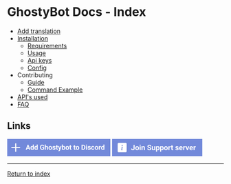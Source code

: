# GhostyBot Docs - Index

- [Add translation](TRANSLATE.md)
- [Installation](INSTALLATION.md)
  - [Requirements](INSTALLATION.md#requirements)
  - [Usage](INSTALLATION.md#usage)
  - [Api keys](INSTALLATION.md#api-keys)
  - [Config](INSTALLATION.md#config)
- Contributing
  - [Guide](CONTRIBUTING.md)
  - [Command Example](COMMAND_OPTIONS.md)
- [API's used](APIS_USED.md)
- [FAQ](./FAQ.md)

## Links

[![Add ghostybot](../.github/add-to-discord.png)](https://discord.com/oauth2/authorize?client_id=632843197600759809&scope=bot&permissions=8)
[![Ghostybot Support server](../.github/join-support-server.png)](https://discord.gg/XxHrtkA)

---

[Return to index](../README.md)
